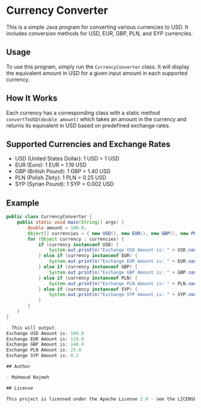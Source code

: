 # Currency Converter

This is a simple Java program for converting various currencies to USD. It includes conversion methods for USD, EUR, GBP, PLN, and SYP currencies.

## Usage

To use this program, simply run the `CurrencyConverter` class. It will display the equivalent amount in USD for a given input amount in each supported currency.

## How It Works

Each currency has a corresponding class with a static method `convertToUSD(double amount)` which takes an amount in the currency and returns its equivalent in USD based on predefined exchange rates.

## Supported Currencies and Exchange Rates

- USD (United States Dollar): 1 USD = 1 USD
- EUR (Euro): 1 EUR = 1.19 USD
- GBP (British Pound): 1 GBP = 1.40 USD
- PLN (Polish Zloty): 1 PLN = 0.25 USD
- SYP (Syrian Pound): 1 SYP = 0.002 USD

## Example

```java
public class CurrencyConverter {
    public static void main(String[] args) {
        double amount = 100.0;
        Object[] currencies = { new USD(), new EUR(), new GBP(), new PLN(), new SYP() };
        for (Object currency : currencies) {
            if (currency instanceof USD) {
                System.out.println("Exchange USD Amount is: " + USD.convertToUSD(amount));
            } else if (currency instanceof EUR) {
                System.out.println("Exchange EUR Amount is: " + EUR.convertToUSD(amount));
            } else if (currency instanceof GBP) {
                System.out.println("Exchange GBP Amount is: " + GBP.convertToUSD(amount));
            } else if (currency instanceof PLN) {
                System.out.println("Exchange PLN Amount is: " + PLN.convertToUSD(amount));
            } else if (currency instanceof SYP) {
                System.out.println("Exchange SYP Amount is: " + SYP.convertToUSD(amount));
            }
        }
    }
}

- This will output:
Exchange USD Amount is: 100.0
Exchange EUR Amount is: 119.0
Exchange GBP Amount is: 140.0
Exchange PLN Amount is: 25.0
Exchange SYP Amount is: 0.2

## Author

- Mahmoud Najmeh

## License

This project is licensed under the Apache License 2.0 - see the LICENSE file for details.
